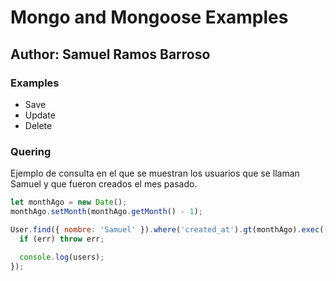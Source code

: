# Mongo and Mongoose Examples
## Author: Samuel Ramos Barroso

### Examples

* Save
* Update
* Delete

### Quering

Ejemplo de consulta en el que se muestran los usuarios que se llaman Samuel y que fueron creados el mes pasado.

```JavaScript
let monthAgo = new Date();
monthAgo.setMonth(monthAgo.getMonth() - 1);

User.find({ nombre: 'Samuel' }).where('created_at').gt(monthAgo).exec((err, users) => {
  if (err) throw err;

  console.log(users);
});
```
